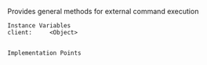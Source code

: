 Provides general methods for external command execution


    Instance Variables
	client:		<Object>


    Implementation Points